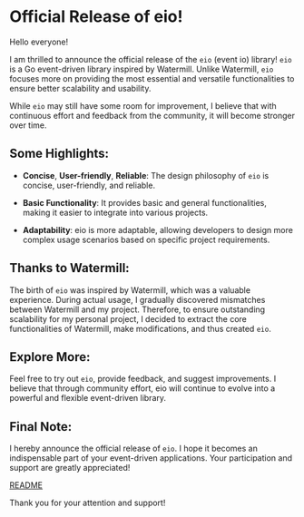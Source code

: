 # Official Release of eio!

Hello everyone!

I am thrilled to announce the official release of the `eio` (event io) library!
`eio` is a Go event-driven library inspired by Watermill. Unlike Watermill,
`eio` focuses more on providing the most essential and versatile functionalities to ensure better scalability and usability.

While `eio` may still have some room for improvement, I believe that with continuous effort and feedback from the community,
it will become stronger over time.

## Some Highlights:

- **Concise**, **User-friendly**, **Reliable**: The design philosophy of `eio` is concise, user-friendly, and reliable.

- **Basic Functionality**: It provides basic and general functionalities, making it easier to integrate into various projects.

- **Adaptability**: eio is more adaptable, allowing developers to design more complex usage scenarios based on specific project requirements.

## Thanks to Watermill:

The birth of `eio` was inspired by Watermill, which was a valuable experience. During actual usage,
I gradually discovered mismatches between Watermill and my project. Therefore, to ensure outstanding scalability for my personal project,
I decided to extract the core functionalities of Watermill, make modifications, and thus created `eio`.

## Explore More:

Feel free to try out `eio`, provide feedback, and suggest improvements. I believe that through community effort, eio will continue to evolve into a powerful and flexible event-driven library.

## Final Note:

I hereby announce the official release of `eio`. I hope it becomes an indispensable part of your event-driven applications. Your participation and support are greatly appreciated!

[README](./README.md)

Thank you for your attention and support!